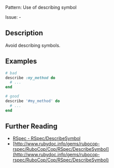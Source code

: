 Pattern: Use of describing symbol

Issue: -

## Description

Avoid describing symbols.

## Examples

```ruby
# bad
describe :my_method do
  # ...
end

# good
describe '#my_method' do
  # ...
end
```

## Further Reading

* [RSpec - RSpec/DescribeSymbol](https://docs.rubocop.org/rubocop-rspec/cops_rspec.html#rspecdescribesymbol)
* [http://www.rubydoc.info/gems/rubocop-rspec/RuboCop/Cop/RSpec/DescribeSymbol](http://www.rubydoc.info/gems/rubocop-rspec/RuboCop/Cop/RSpec/DescribeSymbol)
